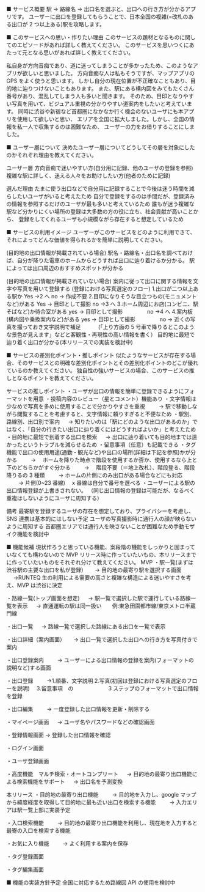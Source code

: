 ■ サービス概要
駅 → 路線名 → 出口名を選ぶと、出口への行き方が分かるアプリです。
ユーザーに出口を登録してもらうことで、日本全国の複雑(=改札のある出口が 2 つ以上ある)駅を攻略します。

■ このサービスへの思い・作りたい理由
このサービスの題材となるものに関してのエピソードがあれば詳しく教えてください。
このサービスを思いつくにあたって元となる思いがあれば詳しく教えてください。

私自身が方向音痴であり、道に迷ってしまうことが多かったため、このようなアプリが欲しいと思いました。
方向音痴な人は私もそうですが、マップアプリの GPS をよく使うと思います。
しかし自分の現在位置が不正確なこともあり、目的地に辿りつけないこともあります。
また、駅にある構内図をみてもたくさん番号があり、混乱してしまう人も多いと聞きます。
そのため、目印となりやすい写真を用いて、ビジュアル重視の分かりやすい道案内をしたいと考えています。
同時に渋谷や新宿など首都圏になかなか行く機会のないユーザにも本アプリを使用して欲しいと思い、
エリアを全国に拡大しました。しかし、全国の情報を私一人で収集するのは困難なため、
ユーザーの力をお借りすることにしました。

■ ユーザー層について
決めたユーザー層についてどうしてその層を対象にしたのかそれぞれ理由を教えてください。

ユーザー層
方向音痴で迷いやすい方(自分用に記録、他のユーザの登録を参照)
複雑な駅に詳しく、迷える人々をお助けしたい方(他者のために記録)

選んだ理由
たまに使う出口などで自分用に記録することで今後は迷う時間を減らしたいユーザがいると考えたため
自分で登録をするのは手間だが、登録済みの情報を参照するだけのユーザが最も多いと考えているため
誰もが迷う複雑な駅など分かりにくい場所の登録は大多数の方の役に立ち、社会貢献が高いことから、
登録をしてくれるユーザも小規模ながら存在すると想定しているため

■ サービスの利用イメージ
ユーザーがこのサービスをどのように利用できて、それによってどんな価値を得られるかを簡単に説明してください。

(目的地の出口情報が掲載されている場合)
駅名・路線名・出口名を調べておけば、自分が降りた電車のホームからどうすれば出口に辿り着けるか分かる。
駅によっては出口周辺のおすすめスポットが分かる

(目的地の出口情報が掲載されていない場合)
案内に従って出口に関する情報を文字や写真を用いて登録する
(登録における写真選定のフロー) 1.出口が二つ以上ある駅か
Yes →2 へ
no → 作成不要 2.目印になりそうな目立つもの(モニュメントなど)がある
Yes → 目印として撮影
no →3 へ 3.ホーム周辺にお店(コンビニ、駅そばなど)か待合室がある
yes → 目印として撮影 　　　　
no →4 へ 4.案内板(構内図や乗換案内など)がある
yes → 目印として撮影 　　　　
no → 近くの写真を撮っておき文字説明で補足
　　　(「上り方面の 5 号車で降りるとこのような景色が見えます」などと客観性・再現性の高い情報を書く）
目的地に最短で辿り着く出口が分かる(本リリースでの実装を検討中)

■ サービスの差別化ポイント・推しポイント
似たようなサービスが存在する場合、そのサービスとの明確な差別化ポイントとその差別化ポイントのどこが優れているのか教えてください。
独自性の強いサービスの場合、このサービスの推しとなるポイントを教えてください。

サービスの推しポイント
・ユーザが出口の情報を簡単に登録できるようにフォーマットを用意
・投稿内容のレビュー（星とコメント）機能あり
・文字情報は少なめで写真を多めに使用することで分かりやすさを重視
　　 → 駅で移動しながら閲覧することを考慮すると、文字情報に頼りすぎると不便なため
・駅別、路線別、出口別で案内
　 → 知りたいのは「駅にどのような出口があるのか」ではなく、「自分の行きたい出口に辿り着くにはどうすればよいか」と考えたため
・目的地に最短で到着する出口を検索
　 → 出口に辿り着いても目的地までは遠かったというトラブルを減らせるため
・留意事項（任意）も記載できる
・タグ機能で出口の使用用途(通勤・観光など)や出口の場所(詳細は下記を参照)かが分かる
　　 → 　ホームを降りた時点で階段を使用するか否か、使用するなら上と下のどちらかがすぐ分かる
　　 → 　階段不要（＝地上改札）、階段登る、階段降りるの 3 種類
　　 → ホームの片側にのみ出口がある場合などにも対応
　　 → 片側(0~23 番線)　 x 番線は自分で番号を選べる
・ユーザーによる駅の出口情報登録が上書きされない。
（同じ出口情報の登録は可能だが、なるべく重複はしないようにユーザに周知する）

備考
最寄駅を登録するユーザの存在を想定しており、プライバシーを考慮し、SNS 連携は基本的にはしない予定
ユーザの写真撮影時に通行人の顔が映らないように周知する
首都圏エリアでは通行人を映さないことが困難なため手動モザイク機能を検討中

■ 機能候補
現状作ろうと思っている機能、案段階の機能をしっかりと固まっていなくても構わないので MVP リリース時に作っていたいもの、本リリースまでに作っていたいものをそれぞれ分けて教えてください。
MVP
・駅一覧(まずは渋谷駅の主要な出口を私が登録）
　 → 目的地の最寄り駅を選択する画面
　 →RUNTEQ 生の利用による需要の高さと複雑な構造による迷いやすさを考え、MVP は渋谷に決定

・路線一覧(トップ画面を想定)
　 → 駅一覧で選択した駅で運行している路線一覧を表示
　 → 直通運転の駅は同一扱い　　例:東急田園都市線/東京メトロ半蔵門線

・出口一覧
　 → 路線一覧で選択した路線にある出口を一覧で表示

・出口詳細（案内画面）
　 → 出口一覧で選択した出口への行き方を写真付きで案内

・出口登録案内
　　 → ユーザーによる出口情報の登録を案内(フォーマットの説明など)する画面

・出口登録
　　 →1.順番、文字説明 2.写真(初回は登録における写真選定のフローを説明)　 3.留意事項　の
　　　　　　 3 ステップのフォーマットで出口情報を登録

・出口編集
　　 → 一度登録した出口情報を更新・削除する

・マイページ画面
　 → ユーザ名やパスワードなどの確認画面

・登録情報画面
→ 登録した出口情報を確認

・ログイン画面

・ユーザ登録画面

・高度機能　マルチ検索・オートコンプリート
　 → 目的地の最寄り出口機能による検索機能をサポート
　 → 出口名を予測変換

本リリース
・目的地の最寄り出口機能
　　 → 目的地を入力し、google マップから緯度経度を取得して目的地に最も近い出口を検索する機能
　　 → 入力エリアは駅一覧上部に実装予定

・入口検索機能
　　 → 目的地の最寄り出口機能を利用し、現在地を入力すると最寄の入口を検索する機能

・お気に入り機能
　　 → よく利用する案内を保存

・タグ登録画面

・タグ編集画面

■ 機能の実装方針予定
全国に対応するため路線図 API の使用を検討中
